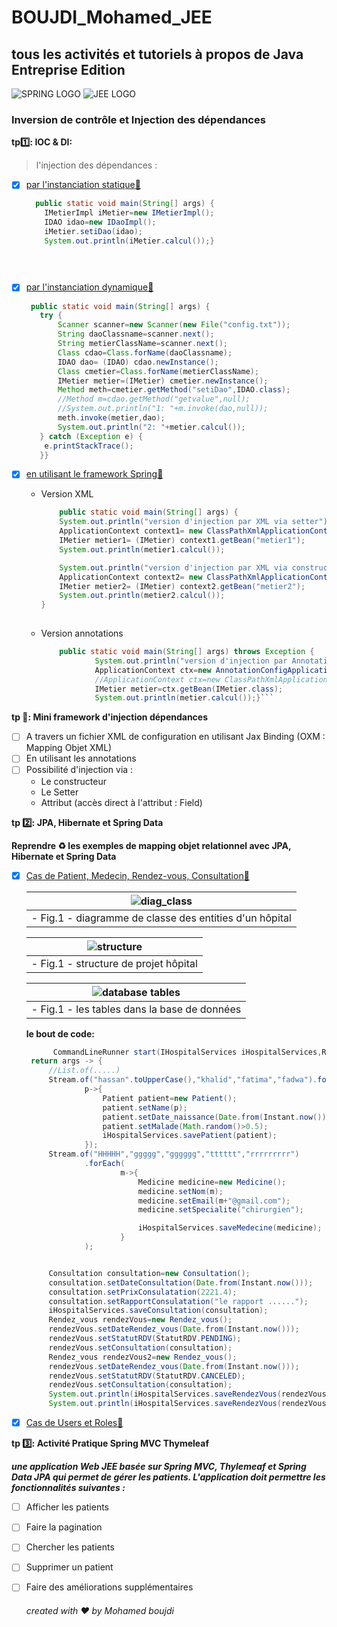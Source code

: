 # BOUJDI_Mohamed_JEE
## tous les activités et tutoriels à propos de Java Entreprise Edition


![SPRING LOGO](https://spring.io/images/spring-logo-9146a4d3298760c2e7e49595184e1975.svg) 
![JEE LOGO](https://miro.medium.com/max/1294/1*PBTTH5RGrfT1RBXxr989XQ.png)

  
 ### Inversion de contrôle et Injection des dépendances
 
**tp:one:: IOC & DI:**
<br>
   >l'injection des dépendances :<br>
- [x] [par l'instanciation statique:link:](https://github.com/mohamedBoujdi/BOUJDI_Mohamed_JEE/tree/main/enset_ioc_1)<br>
      
    ```java
      public static void main(String[] args) {
        IMetierImpl iMetier=new IMetierImpl();
        IDAO idao=new IDaoImpl();
        iMetier.setiDao(idao);
        System.out.println(iMetier.calcul());}
   
      
     
- [x] [par l'instanciation dynamique:link:](https://github.com/mohamedBoujdi/BOUJDI_Mohamed_JEE/tree/main/enset_ioc_2)<br>

     ```java
      public static void main(String[] args) {
        try {
            Scanner scanner=new Scanner(new File("config.txt"));
            String daoClassname=scanner.next();
            String metierClassName=scanner.next();
            Class cdao=Class.forName(daoClassname);
            IDAO dao= (IDAO) cdao.newInstance();
            Class cmetier=Class.forName(metierClassName);
            IMetier metier=(IMetier) cmetier.newInstance();
            Method meth=cmetier.getMethod("setiDao",IDAO.class);
            //Method m=cdao.getMethod("getvalue",null);
            //System.out.println("1: "+m.invoke(dao,null));
            meth.invoke(metier,dao);
            System.out.println("2: "+metier.calcul());
        } catch (Exception e) {
         e.printStackTrace();
        }}
    

- [x] [en utilisant le framework Spring:link:](https://github.com/mohamedBoujdi/BOUJDI_Mohamed_JEE/tree/main/enset_ioc_1)<br>
  - Version XML
  
    ```java
        public static void main(String[] args) {
        System.out.println("version d'injection par XML via setter");
        ApplicationContext context1= new ClassPathXmlApplicationContext("applicationContext1.xml");
        IMetier metier1= (IMetier) context1.getBean("metier1");
        System.out.println(metier1.calcul());

        System.out.println("version d'injection par XML via constructeur");
        ApplicationContext context2= new ClassPathXmlApplicationContext("applicationContext2.xml");
        IMetier metier2= (IMetier) context2.getBean("metier2");
        System.out.println(metier2.calcul());
    }
                 
  - Version annotations
  
    ```java
        public static void main(String[] args) throws Exception {
                System.out.println("version d'injection par Annotation");
                ApplicationContext ctx=new AnnotationConfigApplicationContext("IDao","metier");
                //ApplicationContext ctx=new ClassPathXmlApplicationContext("config.xml");
                IMetier metier=ctx.getBean(IMetier.class);
                System.out.println(metier.calcul());}```
  
**tp :seedling:: Mini framework d'injection dépendances**

  - [ ] A travers un fichier XML de configuration en utilisant Jax Binding (OXM : Mapping Objet XML)
  - [ ] En utilisant les annotations
  - [ ] Possibilité d'injection via :
    - Le constructeur
    - Le Setter
    - Attribut (accès direct à l'attribut : Field)
   
**tp :two:: JPA, Hibernate et Spring Data**

   **Reprendre :recycle: les exemples de mapping objet relationnel avec JPA, Hibernate et Spring Data**
  - [x] [Cas  de Patient, Medecin, Rendez-vous, Consultation:link:](https://github.com/mohamedBoujdi/JPA_Hibernate_springData/tree/main/hospital)
  
      | ![diag_class](https://user-images.githubusercontent.com/59446813/159123891-c5e43c8e-4e4e-4a7b-bd74-a7fae2c57617.png "diagramme de classe des entities d'un hôpital") |
       |:--:|
      | - Fig.1 - diagramme de classe des entities d'un hôpital |
      
      | ![structure](https://user-images.githubusercontent.com/59446813/159788918-249293f3-ad65-4833-aece-b8718bacf70c.png)|
      |:--:|
      | - Fig.1 - structure de projet hôpital |
       
       | ![database tables](https://user-images.githubusercontent.com/59446813/159791359-4c1b8752-5a4d-43b3-b355-894401d20275.png) |
       |:--:|
       | - Fig.1 - les tables dans la base de données |
       
       **le bout de code:**
       
       ```java 
             CommandLineRunner start(IHospitalServices iHospitalServices,Rendez_vousRepository rendezVousRepository){
		return args -> {
			//List.of(.....)
			Stream.of("hassan".toUpperCase(),"khalid","fatima","fadwa").forEach(
					p->{
						Patient patient=new Patient();
						patient.setName(p);
						patient.setDate_naissance(Date.from(Instant.now()));
						patient.setMalade(Math.random()>0.5);
						iHospitalServices.savePatient(patient);
					});
			Stream.of("HHHHH","ggggg","gggggg","tttttt","rrrrrrrrr")
					.forEach(
							m->{
								Medicine medicine=new Medicine();
								medicine.setNom(m);
								medicine.setEmail(m+"@gmail.com");
								medicine.setSpecialite("chirurgien");

								iHospitalServices.saveMedecine(medicine);
							}
					);


			Consultation consultation=new Consultation();
			consultation.setDateConsultation(Date.from(Instant.now()));
			consultation.setPrixConsulatation(2221.4);
			consultation.setRapportConsulatation("le rapport ......");
			iHospitalServices.saveConsultation(consultation);
			Rendez_vous rendezVous=new Rendez_vous();
			rendezVous.setDateRendez_vous(Date.from(Instant.now()));
			rendezVous.setStatutRDV(StatutRDV.PENDING);
			rendezVous.setConsultation(consultation);
			Rendez_vous rendezVous2=new Rendez_vous();
			rendezVous.setDateRendez_vous(Date.from(Instant.now()));
			rendezVous.setStatutRDV(StatutRDV.CANCELED);
			rendezVous.setConsultation(consultation);
			System.out.println(iHospitalServices.saveRendezVous(rendezVous2));
			System.out.println(iHospitalServices.saveRendezVous(rendezVous)); 
     

  - [x] [Cas de Users et Roles:link:](https://github.com/mohamedBoujdi/USERS_ROLES.git)
  
  **tp 3️⃣: Activité Pratique Spring MVC Thymeleaf**
  
  ***une application Web JEE basée sur Spring MVC, Thylemeaf et Spring Data JPA qui permet de gérer les patients. L'application doit permettre les fonctionnalités suivantes :***
 - [ ] Afficher les patients
 - [ ] Faire la pagination
 - [ ] Chercher les patients
 - [ ] Supprimer un patient
 - [ ] Faire des améliorations supplémentaires
  
   
     ###### created with ❤ by Mohamed boujdi
     

